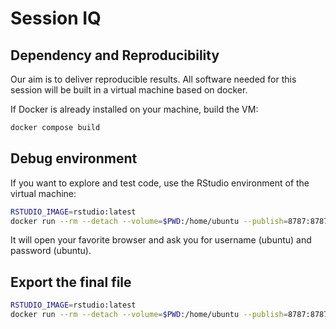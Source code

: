 # Session IQ

## Dependency and Reproducibility

Our aim is to deliver reproducible results. All software needed for this session will be built in a virtual machine based on docker.

If Docker is already installed on your machine, build the VM:

```bash
docker compose build
```

## Debug environment

If you want to explore and test code, use the RStudio environment of the virtual machine:

```bash
RSTUDIO_IMAGE=rstudio:latest
docker run --rm --detach --volume=$PWD:/home/ubuntu --publish=8787:8787 $RSTUDIO_IMAGE && open http://localhost:8787
```

It will open your favorite browser and ask you for username (ubuntu) and password (ubuntu).

## Export the final file

```bash
RSTUDIO_IMAGE=rstudio:latest
docker run --rm --detach --volume=$PWD:/home/ubuntu --publish=8787:8787 $RSTUDIO_IMAGE 
```

